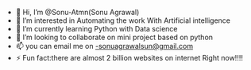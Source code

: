 - 👋 Hi, I’m @Sonu-Atmn(Sonu Agrawal)
- 👀 I’m interested in Automating the work With Artificial intelligence
- 🌱 I’m currently learning Python with Data science
- 💞️ I’m looking to collaborate on mini project based on python
- 📫 you can email me on -sonuagrawalsun@gmail.com
- ⚡ Fun fact:there are almost 2 billion websites on internet Right now!!!!

<!---
Sonu-Atmn/Sonu-Atmn is a ✨ special ✨ repository because its `README.md` (this file) appears on your GitHub profile.
You can click the Preview link to take a look at your changes.
--->
